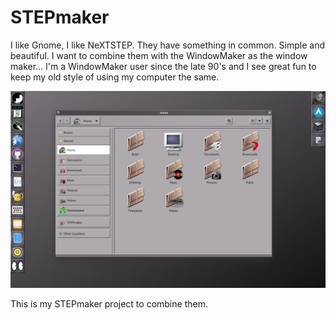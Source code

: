 # STEPmaker

I like Gnome, I like NeXTSTEP. They have something in common. Simple and beautiful. I want to combine them with the WindowMaker as the window maker... I'm a WindowMaker user since the late 90's and I see great fun to keep my old style of using my computer the same.

![Screenshot](images/screenshot.png)

This is my STEPmaker project to combine them.

